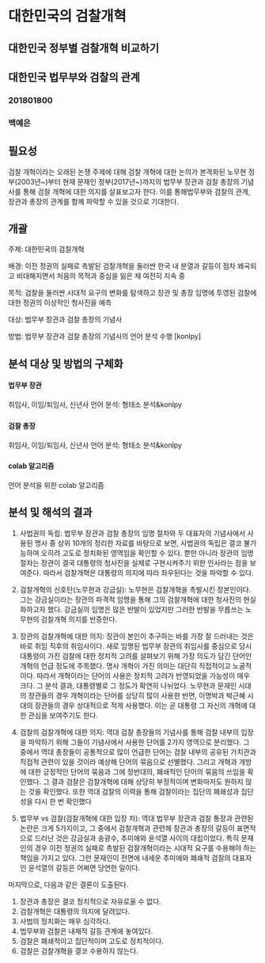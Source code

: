 # 대한민국의 검찰개혁

## 대한민국 정부별 검찰개혁 비교하기
## 대한민국 법무부와 검찰의 관계

### 201801800 
### 백예은
###
###
###
### 
### 
### 

## 필요성

검찰 개혁이라는 오래된 논쟁 주제에 대해 검찰 개혁에 대한 논의가 본격화된 노무현 정부(2003년~)부터 현재 문재인 정부(2017년~)까지의 법무부 장관과 검찰 총장의 기념사를 통해 검찰 개혁에 대한 의지를 살표보고자 한다. 이를 통해법무부와 검찰의 관계, 장관과 총장의 관계를 함께 파악할 수 있을 것으로 기대한다. 


## 개괄

주제: 대한민국의 검찰개혁

배경: 이전 정권의 실패로 촉발된 검찰개혁을 둘러싼 한국 내 분열과 갈등이 점차 왜곡되고 비대해지면서 처음의 목적과 중심을 잃은 채 여전히 지속 중

목적: 검찰을 둘러싼 시대적 요구의 변화를 탐색하고 장관 및 총장 임명에 투영된 검찰에 대한 정권의 이상적인 청사진을 예측

대상: 법무부 장관과 검찰 총장의 기념사

방법: 법무부 장관과 검찰 총장의 기념사의 언어 분석 수행 [konlpy]


## 분석 대상 및 방법의 구체화 

#### 법무부 장관
취임사, 이임/퇴임사, 신년사 언어 분석: 형태소 분석&konlpy
###
#### 검찰 총장
취임사, 이임/퇴임사, 신년사 언어 분석: 형태소 분석&konlpy
### 
#### colab 알고리즘
언어 분석을 위한 colab 알고리즘
##
### 

## 분석 및 해석의 결과 

1. 사법권의 독립: 법무부 장관과 검찰 총장의 임명 절차와 두 대표자의 기념사에서 사용된 명사 중 상위 10개의 정리한 자료를 바탕으로 보면, 사법권의 독립은 결코 불가능하며 오히려 고도로 정치화된 영역임을 확인할 수 있다. 뿐만 아니라 장관의 임명 절차는 장관이 결국 대통령의 청사진을 실제로 구현시켜주기 위한 인사라는 점을 보여준다. 따라서 검찰개혁은 대통령의 의지에 따라 좌우된다는 것을 파악할 수 있다. 

2. 검찰개혁의 신호탄(노무현과 강금실): 노무현은 검찰개혁을 촉발시킨 장본인이다. 그는 강금실이라는 장관의 파격적 임명을 통해 그의 검찰개혁에 대한 청사진의 현실화하고자 했다. 강금실의 임명은 많은 반발이 있었지만 그러한 반발을 무릅쓰는 노무현의 검찰개혁 의지를 반증한다. 

3. 장관의 검찰개혁에 대한 의지: 장관이 본인이 추구하는 바를 가장 잘 드러내는 것은 바로 취임 직후의 취임사이다. 새로 임명된 법무부 장관의 취임사를 중심으로 당시 대통령이 가진 검찰에 대한 정치적 고려를 살펴보기 위해 가장 의도가 담긴 단어인 개혁의 언급 정도에 주목했다. 명사 개혁이 가진 의미는 대단히 직접적이고 노골적이다. 따라서 개혁이라는 단어의 사용은 정치적 고려가 반영되었을 가능성이 매우 크다. 그 분석 결과, 대통령별로 그 정도가 확연히 나뉘었다. 노무현과 문재인 시대의 장관들의 경우 개혁이라는 단어를 상당히 많이 사용한 반면, 이명박과 박근혜 시대의 장관들의 경우 상대적으로 적게 사용했다. 이는 곧 대통령 그 자신의 개혁에 대한 관심을 보여주기도 한다. 

4. 검찰의 검찰개혁에 대한 의지: 역대 검찰 총장들의 기념사를 통해 검찰 내부의 입장을 파악하기 위해 그들이 기념사에서 사용한 단어를 2가지 영역으로 분리했다. 그 중에서 역대 총장들이 공통적으로 많이 언급한 단어는 검찰 내부의 공유된 가치관과 직접적 관련이 있을 것이라 예상해 단어의 묶음으로 선별했다. 그리고 개혁과 개방에 대한 긍정적인 단어의 묶음과 그에 정반대의, 폐쇄적인 단어의 묶음의 쓰임을 확인했다. 그 결과 검찰은 검찰개혁에 대해 상당히 부정적이며 변화마저도 원하지 않는 것을 확인했다. 또한 역대 검찰의 이력을 통해 검찰이라는 집단의 폐쇄성과 집단성을 다시 한 번 확인했다 

5. 법무부 vs 검찰(검찰개혁에 대한 입장 차): 역대 법무부 장관과 검찰 통장과 관련된 논란은 크게 5가지이고, 그 중에서 검찰개혁과 관련헤 장관과 총장의 갈등이 표면적으로 드러난 것은 강금실과 송광수, 추미애와 윤석열 사이의 대립이었다. 특히 문재인의 경우 이전 정권의 실패로 촉발된 검찰개혁이라는 시대적 요구를 수용해야 하는 책임을 가지고 있다. 그런 문재인이 전면에 내세운 추미애와 폐쇄적 검찰의 대표자인 윤석열의 갈등은 어쩌면 당연한 일이다.

마지막으로, 다음과 같은 결론이 도출된다. 

1. 장관과 총장은 결코 정치적으로 자유로울 수 없다. 
2. 검찰개혁은 대통령의 의지에 달려있다. 
3. 사법의 정치화는 매우 심각하다. 
4. 법무부와 검찰은 내재적 갈등 관계에 놓여있다. 
5. 검찰은 폐쇄적이고 집단적이며 고도로 정치적이다. 
6. 검찰은 검찰개혁을 결코 수용하지 않는다. 
